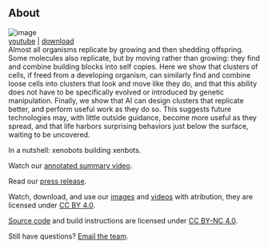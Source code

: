 ## About

![image](https://krorgs.github.io/gifs/X3summary.gif)<br>
[youtube](https://youtu.be/zuo2DP72vKQ) |
[download](https://drive.google.com/file/d/1mQvgId9WKX5cfZM8jqmWDsyFNG9usZDL/view)<br>
Almost all organisms replicate by growing and then shedding offspring. Some molecules also replicate, but by moving rather than growing: they find and combine building blocks into self copies. Here we show that clusters of cells, if freed from a developing organism, can similarly find and combine loose cells into clusters that look and move like they do, and that this ability does not have to be specifically evolved or introduced by genetic manipulation. Finally, we show that AI can design clusters that replicate better, and perform useful work as they do so. This suggests future technologies may, with little outside guidance, become more useful as they spread, and that life harbors surprising behaviors just below the surface, waiting to be uncovered.

In a nutshell: xenobots building xenbots.

Watch our [annotated summary video](https://youtu.be/-tKlIZXHiOo).

Read our [press release](https://drive.google.com/file/d/1Qz-1XL4Mnmh3g9vfZnYLacFF03JMBnvi/view).

Watch, download, and use our [images](/images) and [videos](/videos) with atribution, they are licensed under [CC BY 4.0](http://creativecommons.org/licenses/by/4.0/).

[Source code](/code) and build instructions are 
licensed under [CC BY-NC 4.0](https://creativecommons.org/licenses/by-nc/4.0/).

Still have questions? [Email the team](mailto:skriegman@g.harvard.edu,Douglas.Blackiston@tufts.edu,Michael.Levin@tufts.edu,josh.bongard@uvm.edu).

